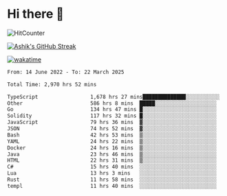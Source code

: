 # Hi there 👋

![HitCounter](https://hits.seeyoufarm.com/api/count/incr/badge.svg?url=https%3A%2F%2Fgithub.com%2Fashrhmn1212%2Fhit-counter)

<!-- ![Contribution Graph](https://github-readme-activity-graph.cyclic.app/graph?username=ashrhmn) -->


<!-- [![Top Langs](https://github-readme-stats.vercel.app/api/top-langs/?username=ashrhmn&layout=compact&theme=synthwave&langs_count=10&card_width=445)](https://github.com/anuraghazra/github-readme-stats) -->

[![Ashik's GitHub Streak](https://github-readme-streak-stats.herokuapp.com/?user=ashrhmn&theme=blood&fire=DD7F1C&background=151515&dates=9f9f9f&border=DD2727)](https://git.io/streak-stats)

<!-- ![Ashik's GitHub stats](https://github-readme-stats.vercel.app/api/?username=ashrhmn&show_icons=true&title_color=fff&icon_color=79ff97&text_color=9f9f9f&bg_color=151515) -->

[![wakatime](https://wakatime.com/badge/user/3df86613-ba63-4631-8e65-0ff18e7becad.svg)](https://wakatime.com/@3df86613-ba63-4631-8e65-0ff18e7becad)

<!--START_SECTION:waka-->

```txt
From: 14 June 2022 - To: 22 March 2025

Total Time: 2,970 hrs 52 mins

TypeScript                 1,678 hrs 27 mins██████████████░░░░░░░░░░░   56.50 %
Other                      586 hrs 8 mins  █████░░░░░░░░░░░░░░░░░░░░   19.73 %
Go                         134 hrs 47 mins █░░░░░░░░░░░░░░░░░░░░░░░░   04.54 %
Solidity                   117 hrs 32 mins █░░░░░░░░░░░░░░░░░░░░░░░░   03.96 %
JavaScript                 79 hrs 36 mins  ▓░░░░░░░░░░░░░░░░░░░░░░░░   02.68 %
JSON                       74 hrs 52 mins  ▓░░░░░░░░░░░░░░░░░░░░░░░░   02.52 %
Bash                       42 hrs 53 mins  ▒░░░░░░░░░░░░░░░░░░░░░░░░   01.44 %
YAML                       24 hrs 22 mins  ▒░░░░░░░░░░░░░░░░░░░░░░░░   00.82 %
Docker                     24 hrs 16 mins  ▒░░░░░░░░░░░░░░░░░░░░░░░░   00.82 %
Java                       23 hrs 46 mins  ▒░░░░░░░░░░░░░░░░░░░░░░░░   00.80 %
HTML                       22 hrs 31 mins  ▒░░░░░░░░░░░░░░░░░░░░░░░░   00.76 %
C#                         15 hrs 40 mins  ░░░░░░░░░░░░░░░░░░░░░░░░░   00.53 %
Lua                        13 hrs 3 mins   ░░░░░░░░░░░░░░░░░░░░░░░░░   00.44 %
Rust                       11 hrs 58 mins  ░░░░░░░░░░░░░░░░░░░░░░░░░   00.40 %
templ                      11 hrs 40 mins  ░░░░░░░░░░░░░░░░░░░░░░░░░   00.39 %
```

<!--END_SECTION:waka-->


<!--### Most Used Languages
<img src="https://wakatime.com/share/@ashrhmn/24ecb986-5bf8-4607-af7f-0aab08908d8c.png" />

### Favourite Tools
<img src="https://wakatime.com/share/@ashrhmn/f4e08015-f3bc-460a-9228-95a3ba11c604.png" />-->
